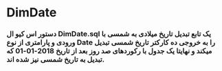 # DimDate

### دستور اس کیو ال DimDate.sql یک تابع تبدیل تاریخ میلادی به شمسی با ورودی و پارامتری از نوع Date را به خروجی ده کارکتر تاریخ شمسی تبدیل میکند و نهایتا یک جدول با رکوردهای صد روز بعد از تاریخ 2018-01-01 که تبدیل به تاریخ شمسی نیز شده اند.

